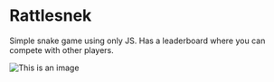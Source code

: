 # Rattlesnek

Simple snake game using only JS. Has a leaderboard where you can compete with other players.

![This is an image](/public/Images/I.png)
